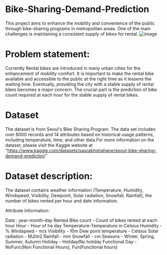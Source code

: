 # Bike-Sharing-Demand-Prediction
This project aims to enhance the mobility and convenience of the public through bike-sharing programs in metropolitan areas. One of the main challenges is maintaining a consistent supply of bikes for rental.
![image](https://user-images.githubusercontent.com/121234763/228830841-29d03322-0a3c-4c2b-9c98-19c2bf63c078.png)
# Problem statement:
Currently Rental bikes are introduced in many urban cities for the enhancement of mobility comfort. It is important to make the rental bike available and accessible to the public at the right time as it lessens the waiting time. Eventually, providing the city with a stable supply of rental bikes becomes a major concern. The crucial part is the prediction of bike count required at each hour for the stable supply of rental bikes.
# Dataset
The dataset is from Seoul's Bike Sharing Program. The data set includes over 8000 records and 14 attributes based on historical usage patterns, including temperature, time, and other data.For more information on the dataset, please visit the Kaggle website at 
"https://www.kaggle.com/datasets/saurabhshahane/seoul-bike-sharing-demand-prediction"
# Dataset description:
The dataset contains weather information (Temperature, Humidity, Windspeed, Visibility, Dewpoint, Solar radiation, Snowfall, Rainfall), the number of bikes rented per hour and date information.

Attribute Information:

Date : year-month-day
Rented Bike count - Count of bikes rented at each hour
Hour - Hour of he day
Temperature-Temperature in Celsius
Humidity - %
Windspeed - m/s
Visibility - 10m
Dew point temperature - Celsius
Solar radiation - MJ/m2
Rainfall - mm
Snowfall - cm
Seasons - Winter, Spring, Summer, Autumn
Holiday - Holiday/No holiday
Functional Day - NoFunc(Non Functional Hours), Fun(Functional hours)

